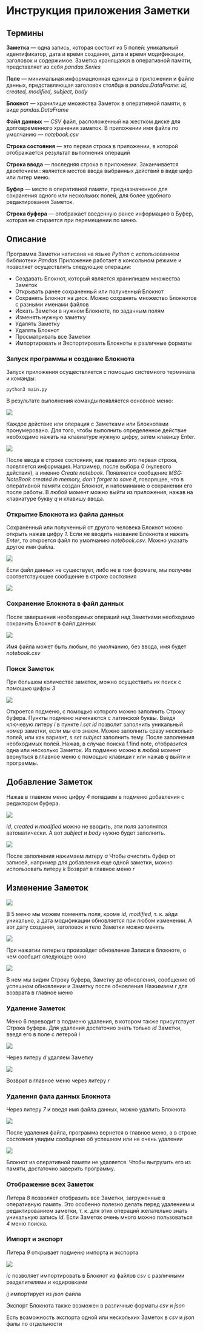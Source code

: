 # Инструкция приложения Заметки

## Термины

**Заметка** — одна запись, которая состоит из 5 полей: уникальный идентификатор, дата и время создания, дата и время модификации, заголовок и содержимое. Заметка хранящаяся в оперативной памяти, представляет из себя *pandas.Series*

**Поле** — минимальная информационная единица в приложении и файле данных, представляющая заголовок столбца в *pandas.DataFrame*: *id, created, modified, subject, body*

**Блокнот** — хранилище множества Заметок в оперативной памяти, в виде *pandas.DataFrame*

**Файл данных** — *CSV* файл, расположенный на жестком диске для долговременного хранения заметок. В приложении имя файла по умолчанию — *notebook.csv*

**Строка состояния** — это первая строка в приложении, в которой отображается результат выполнения операций

**Строка ввода** — последняя строка в приложении. Заканчивается двоеточием : является местов ввода выбранных действий в виде цифр или литер меню.

**Буфер** — место в оперативной памяти, предназначенное для сохранения одного или нескольких полей, для более удобного редактирования Заметок.

**Строка буфера** — отображает введенную ранее информацию в Буфер, которая не стирается при перемещении по меню.

## Описание

Программа Заметки написана на языке *Python* с использованием библиотеки *Pandas*
Приложение работает в консольном режиме и позволяет осуществлять следующие операции:

- Создавать Блокнот, который является хранилищем множества Заметок
- Открывать ранее сохраненный или полученный Блокнот
- Сохранять Блокнот на диск. Можно сохранять множество Блокнотов с разными именами файлов
- Искать Заметки в нужном Блокноте, по заданным полям
- Изменять нужную заметку
- Удалять Заметку
- Удалять Блокнот
- Просматривать все Заметки
- Импортировать и Экспортировать Блокноты в различные форматы

### Запуск программы и создание Блокнота

Запуск приложения осуществляется с помощью системного терминала и команды:

```
python3 main.py
```

В результате выполнения команды появляется основное меню:

<img src=pics/01.png>

Каждое действие или операция с Заметками или Блокнотами пронумеровано. Для того, чтобы выполнить определенное действие необходимо нажать на клавиатуре нужную цифру, затем клавишу Enter.

<img src=pics/02.png>

После ввода в строке состояния, как правило это первая строка, появляется информация.
Например, после выбора *0* (нулевого действия), а именно *Create notebook*. Появляется сообщение *MSG: NoteBook created in memory, don't forget to save it*, говорящее, что в оперативной памяти создан Блокнот, и напоминание о сохранении его после работы.
В любой момент можно выйти из приложения, нажав на клавиатуре букву *q* и клавишу ввода.

### Открытие Блокнота из файла данных

Сохраненный или полученный от другого человека Блокнот можно открыть нажав цифру *1*.
Если не вводить название Блокнота и нажать *Enter*, то откроется файл по умолчанию *notebook.csv*. Можно указать другое имя файла.

<img src=pics/11.png>

Если файл данных не существует, либо не в том формате, мы получим соответствующее сообщение в строке состояния

<img src=pics/12.png>

### Сохранение Блокнота в файл данных

После завершения необходимых операций над Заметками необходимо сохранить Блокнот в файл данных

<img src=pics/21.png>

Имя файла может быть любым, по умолчанию, без ввода, имя будет *notebook.csv*

### Поиск Заметок

При большом количестве заметок, можно осуществить их поиск с помощью цифры *3*

<img src=pics/31.png>

Откроется подменю, с помощью которого можно заполнить Строку буфера.
Пункты подменю начинаются с латинской буквы. Введя ключевую литеру *i* в пункте *i.set id* позволит заполнить уникальный номер заметки, если мы его знаем. Можно заполнить сразу несколько полей, или как вариант, *s.set subject* заполнить тему. После заполнения необходимых полей. Нажав, в случае поиска f.find note, отобразится одна или несколько Заметок.
Из подменю можно в любой момент вернуться в главное меню с помощью клавиши r или нажав *q* выйти и программы.

## Добавление Заметок

Нажав в главном меню цифру *4* попадаем в подменю добавления с редактором буфера.

<img src=pics/41.png>

*id, created* и *modified* можно не вводить, эти поля заполнятся автоматически.
А вот *subject* и *body* нужно будет заполнить.

<img src=pics/42.png>

После заполнения нажимаем литеру *a*
Чтобы очистить буфер от записей, например для добавления еще одной заметки, можно использовать литеру *k*
Возврат в главное меню *r*

## Изменение Заметок

<img src=pics/51.png>

В 5 меню мы можем поменять поля, кроме *id, modified*, т. к. айди уникально, а дата модификации обновляется при любом изменении. А вот дату создания, заголовок и тело Заметки можно менять

<img src=pics/52.png>

При нажатии литеры *u* произойдет обновление Записи в блокноте, о чем сообщит следующее окно

<img src=pics/53.png>

В нем мы видим Строку буфера, Заметку до обновления, сообщение об успешном обновлении и Заметку после обновления
Нажимаем *r* для возврата в главное меню

### Удаление Заметок

Меню 6 переводит в подменю удаления, в котором также присутствует Строка буфера.
Для удаления достаточно знать только *id* Заметки, введя его в поле с летерой *i*

<img src=pics/61.png>

Через литеру *d* удаляем Заметку

<img src=pics/62.png>

Возврат в главное меню через литеру *r*

### Удаления фала данных Блокнота

Через литеру *7* и введя имя файла данных, можно удалить Блокнота

<img src=pics/71.png>

После удаления файла, программа вернется в главное меню, а в строке состояния увидим сообщение об успешном или не очень удалении

<img src=pics/72.png>

Блокнот из оперативной памяти не удаляется. Чтобы выгрузить его из памяти, достаточно заверить программу.

### Отображение всех Заметок

Литера *8* позволяет отобразить все Заметки, загруженные в оперативную память.
Это особенно полезно делать перед удалением и редактированием заметки, т. к. для этих операций желательно знать уникальную запись *id*. Если Заметок очень много можно пользоваться *4* меню поиска.

### Импорт и экспорт

Литера *9* открывает подменю импорта и экспорта

<img src=pics/91.png>

*ic* позволяет импортировать в Блокнот из файлов *csv* с различными разделителями и кодировками

*ij* импортирует из *json* файла

Экспорт Блокнота также возможен в различные форматы *csv* и *json*

Есть возможность экспорта одной или нескольких Заметок в *csv* и *json* фалы по отдельности
